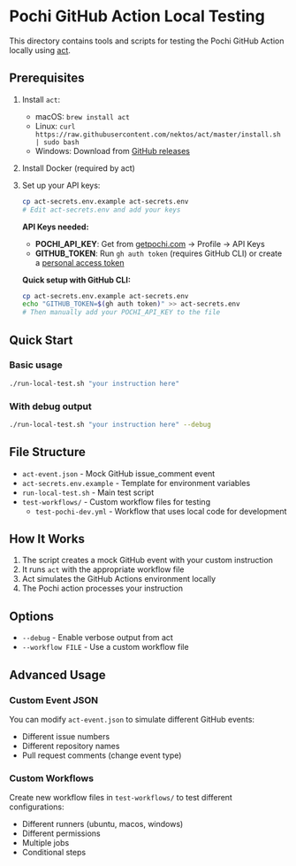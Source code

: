 # Pochi GitHub Action Local Testing

This directory contains tools and scripts for testing the Pochi GitHub Action locally using [act](https://github.com/nektos/act).

## Prerequisites

1. Install `act`:

   - macOS: `brew install act`
   - Linux: `curl https://raw.githubusercontent.com/nektos/act/master/install.sh | sudo bash`
   - Windows: Download from [GitHub releases](https://github.com/nektos/act/releases)

2. Install Docker (required by act)

3. Set up your API keys:

   ```bash
   cp act-secrets.env.example act-secrets.env
   # Edit act-secrets.env and add your keys
   ```

   **API Keys needed:**

   - **POCHI_API_KEY**: Get from [getpochi.com](https://getpochi.com) → Profile → API Keys
   - **GITHUB_TOKEN**: Run `gh auth token` (requires GitHub CLI) or create a [personal access token](https://github.com/settings/tokens)

   **Quick setup with GitHub CLI:**

   ```bash
   cp act-secrets.env.example act-secrets.env
   echo "GITHUB_TOKEN=$(gh auth token)" >> act-secrets.env
   # Then manually add your POCHI_API_KEY to the file
   ```

## Quick Start

### Basic usage

```bash
./run-local-test.sh "your instruction here"
```

### With debug output

```bash
./run-local-test.sh "your instruction here" --debug
```

## File Structure

- `act-event.json` - Mock GitHub issue_comment event
- `act-secrets.env.example` - Template for environment variables
- `run-local-test.sh` - Main test script
- `test-workflows/` - Custom workflow files for testing
  - `test-pochi-dev.yml` - Workflow that uses local code for development

## How It Works

1. The script creates a mock GitHub event with your custom instruction
2. It runs `act` with the appropriate workflow file
3. Act simulates the GitHub Actions environment locally
4. The Pochi action processes your instruction

## Options

- `--debug` - Enable verbose output from act
- `--workflow FILE` - Use a custom workflow file

## Advanced Usage

### Custom Event JSON

You can modify `act-event.json` to simulate different GitHub events:

- Different issue numbers
- Different repository names
- Pull request comments (change event type)

### Custom Workflows

Create new workflow files in `test-workflows/` to test different configurations:

- Different runners (ubuntu, macos, windows)
- Different permissions
- Multiple jobs
- Conditional steps
